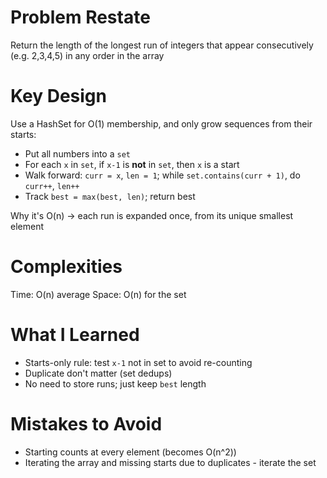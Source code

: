 # Problem Restate
Return the length of the longest run of integers that appear consecutively (e.g. 2,3,4,5) in any order in the array

# Key Design
Use a HashSet for O(1) membership, and only grow sequences from their starts:
  - Put all numbers into a `set`
  - For each `x` in `set`, if `x-1` is **not** in `set`, then `x` is a start
  - Walk forward: `curr = x`, `len = 1`; while `set.contains(curr + 1)`, do `curr++`, `len++`
  - Track `best = max(best, len)`; return best

Why it's O(n) -> each run is expanded once, from its unique smallest element

# Complexities
Time: O(n) average
Space: O(n) for the set

# What I Learned
- Starts-only rule: test `x-1` not in set to avoid re-counting
- Duplicate don't matter (set dedups)
- No need to store runs; just keep `best` length

# Mistakes to Avoid
- Starting counts at every element (becomes O(n^2))
- Iterating the array and missing starts due to duplicates - iterate the set
